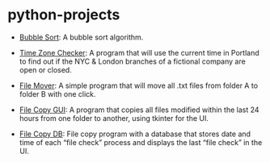# python-projects


* [Bubble Sort](https://github.com/scholachoi/python-projects/blob/master/bubbleSort.py): A bubble sort algorithm.

* [Time Zone Checker](https://github.com/scholachoi/python-projects/blob/master/timezone_drill.py): A program that will use the current time in Portland to find out if the NYC & London branches of a fictional company are open or closed. 

* [File Mover](https://github.com/scholachoi/python-projects/blob/master/file_mover_drill.py): A simple program that will move all .txt files from folder A to folder B with one click.

* [File Copy GUI](https://github.com/scholachoi/python-projects/blob/master/file_copy_gui.py): A program that copies all files modified within the last 24 hours from one folder to another, using tkinter for the UI.

* [File Copy DB](https://github.com/scholachoi/python-projects/blob/master/file_copy_db.py): File copy program with a database that stores date and time of each “file check” process and displays the last “file check” in the UI.
